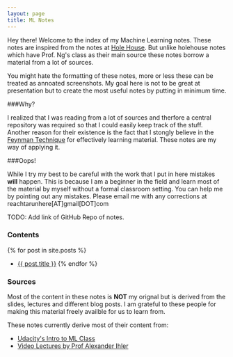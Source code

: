 ```yaml
---
layout: page
title: ML Notes
---
```


Hey there! Welcome to the index of my Machine Learning notes. These notes are inspired from the notes at [Hole House](http://holehouse.org/mlclass/index.html). But unlike holehouse notes which have Prof. Ng's class as their main source these notes borrow a material from a lot of sources.

You might hate the formatting of these notes, more or less these can be treated as annoated screenshots. My goal here is not to be great at presentation but to create the most useful notes by putting in minimum time.

###Why?

I realized that I was reading from a lot of sources and therfore a central repository was required so that I could easily keep track of the stuff. Another reason for their existence is the fact that I stongly believe in the [Feynman Technique](http://blogs.ucl.ac.uk/ele/2014/02/04/learning-on-steroids-with-richard-feynman/) for effectively learning material. These notes are my way of applying it.

###Oops!

While I try my best to be careful with the work that I put in here mistakes **will** happen. This is because I am a beginner in the field and learn most of the material by myself without a formal classroom setting. You can help me by pointing out any mistakes. Please email me with any corrections at reachtarunhere[AT]gmail[DOT]com

TODO: Add link of GitHub Repo of notes.


### Contents

{% for post in site.posts %}
* <a href="{{ post.url }}">{{ post.title }}</a>
{% endfor %}



### Sources

Most of the content in these notes is **NOT** my orignal but is derived from the slides, lectures and different blog posts. I am grateful to these people for making this material freely availble for us to learn from.

These notes currently derive most of their content from:

* [Udacity's Intro to ML Class](https://www.udacity.com/course/intro-to-machine-learning--ud120)
* [Video Lectures by Prof Alexander Ihler](https://www.youtube.com/playlist?list=PLaXDtXvwY-oDvedS3f4HW0b4KxqpJ_imw)



